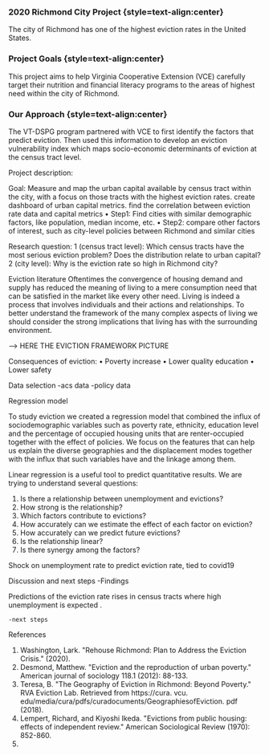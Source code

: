 ### 2020 Richmond City Project {style=text-align:center}

The city of Richmond has one of the highest eviction rates in the United States. 
### Project Goals {style=text-align:center}

This project aims to help Virginia Cooperative Extension (VCE) carefully target their nutrition and financial literacy programs to the areas of highest need within the city of Richmond.

### Our Approach {style=text-align:center}

The VT-DSPG program partnered with VCE to first identify the factors that predict eviction. Then used this information to develop an eviction vulnerability index which maps socio-economic determinants of eviction at the census tract level.

Project description:


Goal: Measure and map the urban capital available by census tract within the city, with a focus on those tracts with the highest eviction rates.
create dashboard of urban capital metrics.
find the correlation between eviction rate data and capital metrics
•	Step1: Find cities with similar demographic factors, like population, median income, etc. 
•	Step2: compare other factors of interest, such as city-level policies between Richmond and similar cities 

Research question: 
1 (census tract level): Which census tracts have the most serious eviction problem? Does the distribution relate to urban capital?
2 (city level): Why is the eviction rate so high in Richmond city?

Eviction literature
Oftentimes the convergence of housing demand and supply has reduced the meaning of living to a mere consumption need that can be satisfied in the market like every other need. 
Living is indeed a process that involves individuals and their actions and relationships.
To better understand the framework of the many complex aspects of living we should consider the strong implications that living has with the surrounding environment.

--> HERE THE EVICTION FRAMEWORK PICTURE

Consequences of eviction:
•	Poverty increase
•	Lower quality education
•	Lower safety


Data selection
	-acs data
	-policy data

Regression model

To study eviction we created a regression model that  combined the influx of sociodemographic variables such as poverty rate, ethnicity, education level and the percentage of occupied housing units that are renter-occupied together with the effect of policies. 
We focus on the features that can help us explain the diverse geographies and the displacement modes together with the influx that such variables have and the linkage among them. 

 

Linear regression is a useful tool to predict quantitative results.
We are trying to understand several questions:
1.	Is there a relationship between unemployment and evictions?
2.	How strong is the relationship?
3.	Which factors contribute to evictions?
4.	How accurately can we estimate the effect of each factor on eviction?
5.	How accurately can we predict future evictions?
6.	Is the relationship linear?
7.	Is there synergy among the factors?

 Shock on unemployment rate to predict eviction rate, tied to covid19


Discussion and next steps
	-Findings 

Predictions of the eviction rate rises in census tracts where high unemployment is expected .


	-next steps

References
1.	Washington, Lark. "Rehouse Richmond: Plan to Address the Eviction Crisis." (2020).
2.	Desmond, Matthew. "Eviction and the reproduction of urban poverty." American journal of sociology 118.1 (2012): 88-133.
3.	Teresa, B. "The Geography of Eviction in Richmond: Beyond Poverty." RVA Eviction Lab. Retrieved from https://cura. vcu. edu/media/cura/pdfs/curadocuments/GeographiesofEviction. pdf (2018).
4.	Lempert, Richard, and Kiyoshi Ikeda. "Evictions from public housing: effects of independent review." American Sociological Review (1970): 852-860.
5.	
